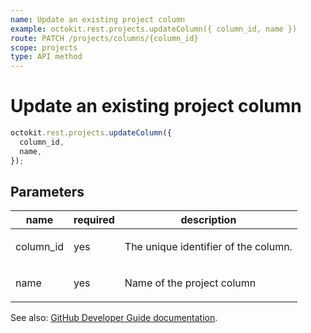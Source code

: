 ```yaml
---
name: Update an existing project column
example: octokit.rest.projects.updateColumn({ column_id, name })
route: PATCH /projects/columns/{column_id}
scope: projects
type: API method
---
```


# Update an existing project column

```js
octokit.rest.projects.updateColumn({
  column_id,
  name,
});
```

## Parameters

<table>
  <thead>
    <tr>
      <th>name</th>
      <th>required</th>
      <th>description</th>
    </tr>
  </thead>
  <tbody>
    <tr><td>column_id</td><td>yes</td><td>

The unique identifier of the column.

</td></tr>
<tr><td>name</td><td>yes</td><td>

Name of the project column

</td></tr>
  </tbody>
</table>

See also: [GitHub Developer Guide documentation](https://docs.github.com/rest/projects/columns#update-an-existing-project-column).
